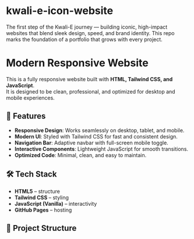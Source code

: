 # kwali-e-icon-website
The first step of the Kwali-E journey — building iconic, high-impact websites that blend sleek design, speed, and brand identity. This repo marks the foundation of a portfolio that grows with every project.
# Modern Responsive Website

This is a fully responsive website built with **HTML, Tailwind CSS, and JavaScript**.  
It is designed to be clean, professional, and optimized for desktop and mobile experiences.

## 🚀 Features

- **Responsive Design**: Works seamlessly on desktop, tablet, and mobile.  
- **Modern UI**: Styled with Tailwind CSS for fast and consistent design.  
- **Navigation Bar**: Adaptive navbar with full-screen mobile toggle.  
- **Interactive Components**: Lightweight JavaScript for smooth transitions.  
- **Optimized Code**: Minimal, clean, and easy to maintain.  

## 🛠️ Tech Stack

- **HTML5** – structure  
- **Tailwind CSS** – styling  
- **JavaScript (Vanilla)** – interactivity  
- **GitHub Pages** – hosting  

## 📂 Project Structure





